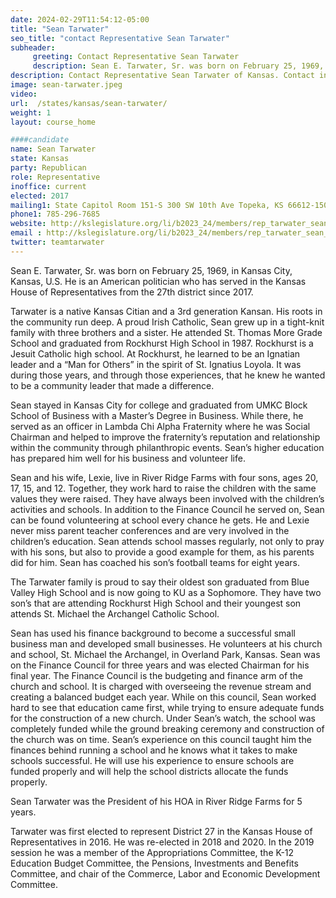 ```yaml
---
date: 2024-02-29T11:54:12-05:00
title: "Sean Tarwater"
seo_title: "contact Representative Sean Tarwater"
subheader:
     greeting: Contact Representative Sean Tarwater
     description: Sean E. Tarwater, Sr. was born on February 25, 1969, in Kansas City, Kansas, U.S. He is an American politician who has served in the Kansas House of Representatives from the 27th district since 2017.
description: Contact Representative Sean Tarwater of Kansas. Contact information for Sean Tarwater includes email address, phone number, and mailing address.
image: sean-tarwater.jpeg
video:
url:  /states/kansas/sean-tarwater/
weight: 1
layout: course_home

####candidate
name: Sean Tarwater
state: Kansas
party: Republican
role: Representative
inoffice: current
elected: 2017
mailing1: State Capitol Room 151-S 300 SW 10th Ave Topeka, KS 66612-1504
phone1: 785-296-7685
website: http://kslegislature.org/li/b2023_24/members/rep_tarwater_sean_1/
email : http://kslegislature.org/li/b2023_24/members/rep_tarwater_sean_1/
twitter: teamtarwater
---
```


Sean E. Tarwater, Sr. was born on February 25, 1969, in Kansas City, Kansas, U.S. He is an American politician who has served in the Kansas House of Representatives from the 27th district since 2017.

Tarwater is a native Kansas Citian and a 3rd generation Kansan. His roots in the community run deep. A proud Irish Catholic, Sean grew up in a tight-knit family with three brothers and a sister. He attended St. Thomas More Grade School and graduated from Rockhurst High School in 1987. Rockhurst is a Jesuit Catholic high school. At Rockhurst, he learned to be an Ignatian leader and a “Man for Others” in the spirit of St. Ignatius Loyola. It was during those years, and through those experiences, that he knew he wanted to be a community leader that made a difference.

Sean stayed in Kansas City for college and graduated from UMKC Block School of Business with a Master’s Degree in Business. While there, he served as an officer in Lambda Chi Alpha Fraternity where he was Social Chairman and helped to improve the fraternity’s reputation and relationship within the community through philanthropic events. Sean’s higher education has prepared him well for his business and volunteer life.

Sean and his wife, Lexie, live in River Ridge Farms with four sons, ages 20, 17, 15, and 12. Together, they work hard to raise the children with the same values they were raised. They have always been involved with the children’s activities and schools. In addition to the Finance Council he served on, Sean can be found volunteering at school every chance he gets. He and Lexie never miss parent teacher conferences and are very involved in the children’s education. Sean attends school masses regularly, not only to pray with his sons, but also to provide a good example for them, as his parents did for him. Sean has coached his son’s football teams for eight years.

The Tarwater family is proud to say their oldest son graduated from Blue Valley High School and is now going to KU as a Sophomore. They have two son’s that are attending Rockhurst High School and their youngest son attends St. Michael the Archangel Catholic School.

Sean has used his finance background to become a successful small business man and developed small businesses. He volunteers at his church and school, St. Michael the Archangel, in Overland Park, Kansas. Sean was on the Finance Council for three years and was elected Chairman for his final year. The Finance Council is the budgeting and finance arm of the church and school. It is charged with overseeing the revenue stream and creating a balanced budget each year. While on this council, Sean worked hard to see that education came first, while trying to ensure adequate funds for the construction of a new church. Under Sean’s watch, the school was completely funded while the ground breaking ceremony and construction of the church was on time. Sean’s experience on this council taught him the finances behind running a school and he knows what it takes to make schools successful. He will use his experience to ensure schools are funded properly and will help the school districts allocate the funds properly.

Sean Tarwater was the President of his HOA in River Ridge Farms for 5 years.

Tarwater was first elected to represent District 27 in the Kansas House of Representatives in 2016. He was re-elected in 2018 and 2020. In the 2019 session he was a member of the Appropriations Committee, the K-12 Education Budget Committee, the Pensions, Investments and Benefits Committee, and chair of the Commerce, Labor and Economic Development Committee.
